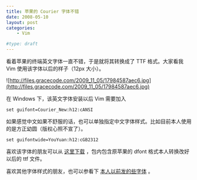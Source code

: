 ```yaml
---
title: 苹果的 Courier 字体不错
date: 2008-05-10
layout: post
categories:
    - Vim

#type: draft
---
```


看着苹果的终端英文字体一直不错，于是就将其转换成了 TTF 格式。大家看我 Vim 使用该字体以后的样子（12px 大小）。

![http://files.gracecode.com/2009_11_05/17984587aec6.jpg](http://files.gracecode.com/2009_11_05/17984587aec6.jpg)

在 Windows 下，该英文字体安装以后 Vim 需要加入

    set guifont=Courier_New:h12:cANSI

如果感觉中文如果不舒服的话，也可以单独指定中文字体样式。比如目前本人使用的是方正幼圆（版权心照不宣了）。

    set guifontwide=YouYuan:h12:cGB2312

喜欢该字体的朋友可以从 [这里下载](http://www.box.net/shared/zf08nmhc8g) ，包内包含原苹果的 dfont 格式本人转换改好以后的 ttf 文件。

喜欢其他字体样式的朋友，也可以参看下 [本人以前发的些字体]({{site.urls}}/posts/342/) 。
